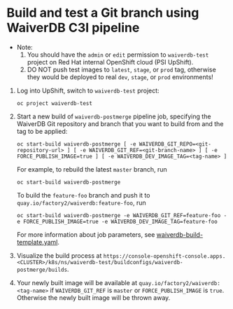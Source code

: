 # Build and test a Git branch using WaiverDB C3I pipeline
- Note: 
    1. You should have the `admin` or `edit` permission to `waiverdb-test` project on Red Hat internal OpenShift cloud (PSI UpShift).
    2. DO NOT push test images to `latest`, `stage`, or `prod` tag, otherwise they would be deployed to real `dev`, `stage`, or `prod` environments!

1. Log into UpShift, switch to `waiverdb-test` project:

    ```
    oc project waiverdb-test
    ```

2. Start a new build of `waiverdb-postmerge` pipeline job, specifying the WaiverDB Git repository and branch that you want to build from and the tag to be applied:

    ```
    oc start-build waiverdb-postmerge [ -e WAIVERDB_GIT_REPO=<git-repository-url> ] [ -e WAIVERDB_GIT_REF=<git-branch-name> ] [ -e FORCE_PUBLISH_IMAGE=true ] [ -e WAIVERDB_DEV_IMAGE_TAG=<tag-name> ]
    ```
    
    For example, to rebuild the latest `master` branch, run

    ```
    oc start-build waiverdb-postmerge
    ```

    To build the `feature-foo` branch and push it to `quay.io/factory2/waiverdb:feature-foo`, run

    ```
    oc start-build waiverdb-postmerge -e WAIVERDB_GIT_REF=feature-foo -e FORCE_PUBLISH_IMAGE=true -e WAIVERDB_DEV_IMAGE_TAG=feature-foo
    ```

    For more information about job parameters, see  [waiverdb-build-template.yaml](../pipelines/templates/waiverdb-build-template.yaml).

3. Visualize the build process at `https://console-openshift-console.apps.<CLUSTER>/k8s/ns/waiverdb-test/buildconfigs/waiverdb-postmerge/builds`.
4. Your newly built image will be available at `quay.io/factory2/waiverdb:<tag-name>` if `WAIVERDB_GIT_REF` is `master` or `FORCE_PUBLISH_IMAGE` is `true`. Otherwise the newly built image will be thrown away.
